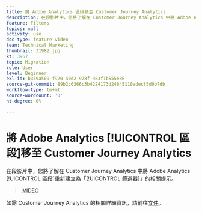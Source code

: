 ```yaml
---
title: 將 Adobe Analytics 區段移至 Customer Journey Analytics
description: 在段影片中，您將了解在 Customer Journey Analytics 中將 Adobe Analytics 區段重新建立為「篩選器」的相關提示。
feature: Filters
topics: null
activity: use
doc-type: feature video
team: Technical Marketing
thumbnail: 31982.jpg
kt: 3967
topic: Migration
role: User
level: Beginner
exl-id: b359a509-f920-40d2-978f-983f1b555e86
source-git-commit: 89b2c6366c3b4224173d24845110adecf5d0b7db
workflow-type: tm+mt
source-wordcount: '0'
ht-degree: 0%

---
```


# 將 Adobe Analytics [!UICONTROL 區段]移至 Customer Journey Analytics

在段影片中，您將了解在 Customer Journey Analytics 中將 Adobe Analytics [!UICONTROL 區段]重新建立為「[!UICONTROL 篩選器]」的相關提示。

>[!VIDEO](https://video.tv.adobe.com/v/31982/?quality=12&learn=on)

如需 Customer Journey Analytics 的相關詳細資訊，請前往[文件](https://experienceleague.adobe.com/docs/analytics-platform/using/cja-landing.html?lang=zh-Hant)。
